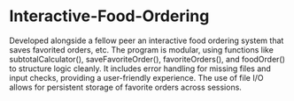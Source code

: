 # Interactive-Food-Ordering
Developed alongside a fellow peer an interactive food ordering system that saves favorited orders, etc. The program is modular, using functions like subtotalCalculator(), saveFavoriteOrder(), favoriteOrders(), and foodOrder() to structure logic cleanly. It includes error handling for missing files and input checks, providing a user-friendly experience. The use of file I/O allows for persistent storage of favorite orders across sessions.
